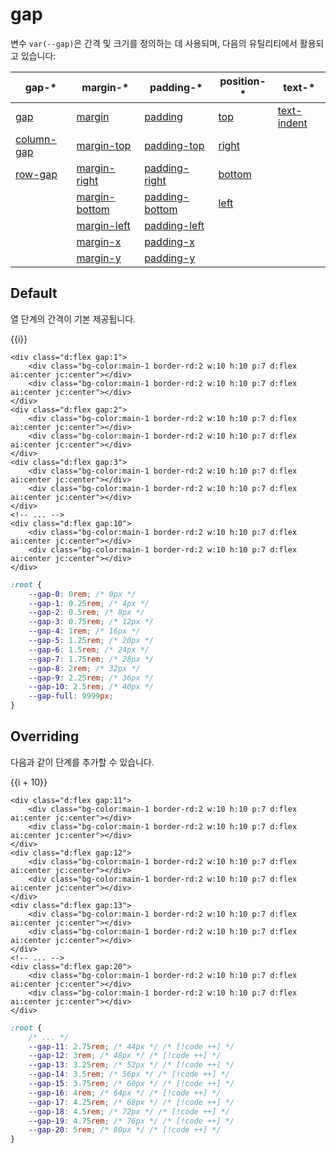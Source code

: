 <script setup>
import ExampleSection from "../components/ExampleSection.vue"
const fontSizes = [12, 14, 16, 18, 20, 22, 26, 32, 56]
const overridedSizes = [12, 14, 16, 18, 20, 22, 24, 26, 28]
</script>

# gap

변수 `var(--gap)`은 간격 및 크기를 정의하는 데 사용되며, 다음의 유틸리티에서 활용되고 있습니다:

| gap-\*                                                                      | margin-\*                                                                            | padding-\*                                                                              | position-\*                                                              | text-\*                                                                        |
| --------------------------------------------------------------------------- | ------------------------------------------------------------------------------------ | --------------------------------------------------------------------------------------- | ------------------------------------------------------------------------ | ------------------------------------------------------------------------------ |
| <span class="white-s:nowrap">[gap](../utility/gap/gap)</span>               | <span class="white-s:nowrap">[margin](../utility/margin/margin)</span>               | <span class="white-s:nowrap">[padding](../utility/padding/padding)</span>               | <span class="white-s:nowrap">[top](../utility/position/top)</span>       | <span class="white-s:nowrap">[text-indent](../utility/text/text-indent)</span> |
| <span class="white-s:nowrap">[column-gap](../utility/gap/column-gap)</span> | <span class="white-s:nowrap">[margin-top](../utility/margin/margin-top)</span>       | <span class="white-s:nowrap">[padding-top](../utility/padding/padding-top)</span>       | <span class="white-s:nowrap">[right](../utility/position/right)</span>   |                                                                                |
| <span class="white-s:nowrap">[row-gap](../utility/gap/row-gap)</span>       | <span class="white-s:nowrap">[margin-right](../utility/margin/margin-right)</span>   | <span class="white-s:nowrap">[padding-right](../utility/padding/padding-right)</span>   | <span class="white-s:nowrap">[bottom](../utility/position/bottom)</span> |                                                                                |
|                                                                             | <span class="white-s:nowrap">[margin-bottom](../utility/margin/margin-bottom)</span> | <span class="white-s:nowrap">[padding-bottom](../utility/padding/padding-bottom)</span> | <span class="white-s:nowrap">[left](../utility/position/left)</span>     |                                                                                |
|                                                                             | <span class="white-s:nowrap">[margin-left](../utility/margin/margin-left)</span>     | <span class="white-s:nowrap">[padding-left](../utility/padding/padding-left)</span>     |                                                                          |                                                                                |
|                                                                             | <span class="white-s:nowrap">[margin-x](../utility/margin/margin-x)</span>           | <span class="white-s:nowrap">[padding-x](../utility/padding/padding-x)</span>           |                                                                          |                                                                                |
|                                                                             | <span class="white-s:nowrap">[margin-y](../utility/margin/margin-y)</span>           | <span class="white-s:nowrap">[padding-y](../utility/padding/padding-y)</span>           |                                                                          |                                                                                |


<span class="white-s:nowrap"></span>

## Default

열 단계의 간격이 기본 제공됩니다.

<ExampleSection>
<div class="w:full">
    <div v-for="i in 10" 
        class="d:flex mt:2">
        <div :class="`d:flex gap:${i} bg bg-color:base-1 border-rd:2 color:base-1`">
            <div class="bg-color:main-1 border-rd:2 w:10 h:10 p:7 d:flex ai:center jc:center">{{i}}</div>
            <div class="bg-color:main-1 border-rd:2 w:10 h:10 p:7 d:flex ai:center jc:center"></div>
        </div>
    </div>
</div>
</ExampleSection>

```html{1,5,9,14}
<div class="d:flex gap:1">
    <div class="bg-color:main-1 border-rd:2 w:10 h:10 p:7 d:flex ai:center jc:center"></div>
    <div class="bg-color:main-1 border-rd:2 w:10 h:10 p:7 d:flex ai:center jc:center"></div>
</div>
<div class="d:flex gap:2">
    <div class="bg-color:main-1 border-rd:2 w:10 h:10 p:7 d:flex ai:center jc:center"></div>
    <div class="bg-color:main-1 border-rd:2 w:10 h:10 p:7 d:flex ai:center jc:center"></div>
</div>
<div class="d:flex gap:3">
    <div class="bg-color:main-1 border-rd:2 w:10 h:10 p:7 d:flex ai:center jc:center"></div>
    <div class="bg-color:main-1 border-rd:2 w:10 h:10 p:7 d:flex ai:center jc:center"></div>
</div>
<!-- ... -->
<div class="d:flex gap:10">
    <div class="bg-color:main-1 border-rd:2 w:10 h:10 p:7 d:flex ai:center jc:center"></div>
    <div class="bg-color:main-1 border-rd:2 w:10 h:10 p:7 d:flex ai:center jc:center"></div>
</div>
```

```css
:root {
    --gap-0: 0rem; /* 0px */
    --gap-1: 0.25rem; /* 4px */
    --gap-2: 0.5rem; /* 8px */
    --gap-3: 0.75rem; /* 12px */
    --gap-4: 1rem; /* 16px */
    --gap-5: 1.25rem; /* 20px */
    --gap-6: 1.5rem; /* 24px */
    --gap-7: 1.75rem; /* 28px */
    --gap-8: 2rem; /* 32px */
    --gap-9: 2.25rem; /* 36px */
    --gap-10: 2.5rem; /* 40px */
    --gap-full: 9999px;
}
```

## Overriding

다음과 같이 단계를 추가할 수 있습니다.

<ExampleSection>
<div class="w:full">
    <div v-for="i in 10" 
        class="d:flex mt:2">
        <div class="color:base-1 bg bg-color:base-1 border-rd:2 d:flex"
            :style="`gap: ${4 * i + 40}px`">
            <div class="bg-color:main-1 border-rd:2 w:10 h:10 p:7 d:flex ai:center jc:center">{{i + 10}}</div>
            <div class="bg-color:main-1 border-rd:2 w:10 h:10 p:7 d:flex ai:center jc:center"></div>
        </div>
    </div>
</div>
</ExampleSection>

```html{1,5,9,14}
<div class="d:flex gap:11">
    <div class="bg-color:main-1 border-rd:2 w:10 h:10 p:7 d:flex ai:center jc:center"></div>
    <div class="bg-color:main-1 border-rd:2 w:10 h:10 p:7 d:flex ai:center jc:center"></div>
</div>
<div class="d:flex gap:12">
    <div class="bg-color:main-1 border-rd:2 w:10 h:10 p:7 d:flex ai:center jc:center"></div>
    <div class="bg-color:main-1 border-rd:2 w:10 h:10 p:7 d:flex ai:center jc:center"></div>
</div>
<div class="d:flex gap:13">
    <div class="bg-color:main-1 border-rd:2 w:10 h:10 p:7 d:flex ai:center jc:center"></div>
    <div class="bg-color:main-1 border-rd:2 w:10 h:10 p:7 d:flex ai:center jc:center"></div>
</div>
<!-- ... -->
<div class="d:flex gap:20">
    <div class="bg-color:main-1 border-rd:2 w:10 h:10 p:7 d:flex ai:center jc:center"></div>
    <div class="bg-color:main-1 border-rd:2 w:10 h:10 p:7 d:flex ai:center jc:center"></div>
</div>
```

```css
:root {
    /* ... */
    --gap-11: 2.75rem; /* 44px */ /* [!code ++] */
    --gap-12: 3rem; /* 48px */ /* [!code ++] */
    --gap-13: 3.25rem; /* 52px */ /* [!code ++] */
    --gap-14: 3.5rem; /* 56px */ /* [!code ++] */
    --gap-15: 3.75rem; /* 60px */ /* [!code ++] */
    --gap-16: 4rem; /* 64px */ /* [!code ++] */
    --gap-17: 4.25rem; /* 68px */ /* [!code ++] */
    --gap-18: 4.5rem; /* 72px */ /* [!code ++] */
    --gap-19: 4.75rem; /* 76px */ /* [!code ++] */
    --gap-20: 5rem; /* 80px */ /* [!code ++] */
}
```

<style scoped>
    .bg {
        background: repeating-linear-gradient(135deg, var(--vp-c-brand-1) 0, var(--vp-c-brand-1) 10%, transparent 0, transparent 50%);
        background-size: 7.1px 7.1px;
    }
</style>
